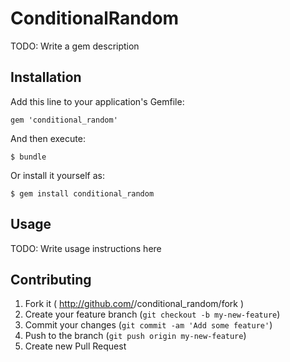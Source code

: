 # ConditionalRandom

TODO: Write a gem description

## Installation

Add this line to your application's Gemfile:

    gem 'conditional_random'

And then execute:

    $ bundle

Or install it yourself as:

    $ gem install conditional_random

## Usage

TODO: Write usage instructions here

## Contributing

1. Fork it ( http://github.com/<my-github-username>/conditional_random/fork )
2. Create your feature branch (`git checkout -b my-new-feature`)
3. Commit your changes (`git commit -am 'Add some feature'`)
4. Push to the branch (`git push origin my-new-feature`)
5. Create new Pull Request
